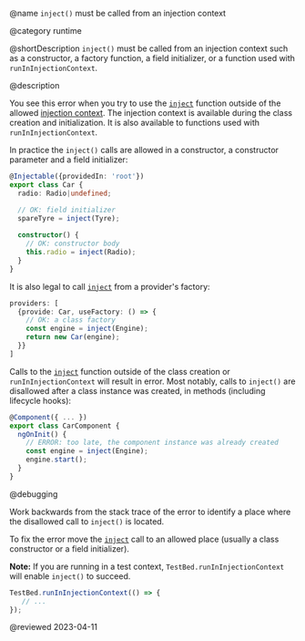 @name `inject()` must be called from an injection context

@category runtime

@shortDescription `inject()` must be called from an injection context such as a constructor, a factory function, a field initializer, or a function used with `runInInjectionContext`.

@description

You see this error when you try to use the [`inject`](api/core/inject) function outside of the allowed [injection context](guide/dependency-injection-context). The injection context is available during the class creation and initialization. It is also available to functions
used with `runInInjectionContext`.

In practice the `inject()` calls are allowed in a constructor, a constructor parameter and a field initializer:

```typescript
@Injectable({providedIn: 'root'})
export class Car {
  radio: Radio|undefined;

  // OK: field initializer
  spareTyre = inject(Tyre);
  
  constructor() {
    // OK: constructor body
    this.radio = inject(Radio);
  }
}
```

It is also legal to call [`inject`](api/core/inject) from a provider's factory:

```typescript
providers: [
  {provide: Car, useFactory: () => {
    // OK: a class factory
    const engine = inject(Engine);
    return new Car(engine);
  }}
]
```

Calls to the [`inject`](api/core/inject) function outside of the class creation or `runInInjectionContext` will result in error. Most notably, calls to `inject()` are disallowed after a class instance was created, in methods (including lifecycle hooks):

```typescript
@Component({ ... })
export class CarComponent {
  ngOnInit() {
    // ERROR: too late, the component instance was already created
    const engine = inject(Engine);
    engine.start();
  }
}
```

@debugging

Work backwards from the stack trace of the error to identify a place where the disallowed call to `inject()` is located. 

To fix the error move the [`inject`](api/core/inject) call to an allowed place (usually a class constructor or a field initializer).

**Note:** If you are running in a test context, `TestBed.runInInjectionContext` will enable `inject()` to succeed.

```typescript
TestBed.runInInjectionContext(() => {
   // ...
});
```

<!-- links -->

<!-- external links -->

<!-- end links -->

@reviewed 2023-04-11
